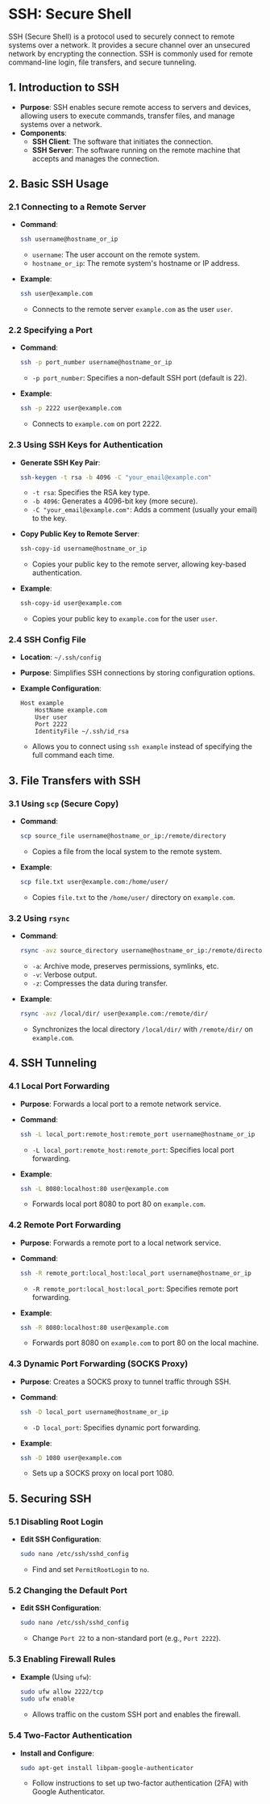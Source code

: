 # SSH: Secure Shell

SSH (Secure Shell) is a protocol used to securely connect to remote systems over a network. It provides a secure channel over an unsecured network by encrypting the connection. SSH is commonly used for remote command-line login, file transfers, and secure tunneling.

## 1. Introduction to SSH

- **Purpose**: SSH enables secure remote access to servers and devices, allowing users to execute commands, transfer files, and manage systems over a network.
- **Components**:
  - **SSH Client**: The software that initiates the connection.
  - **SSH Server**: The software running on the remote machine that accepts and manages the connection.

## 2. Basic SSH Usage

### 2.1 Connecting to a Remote Server

- **Command**:
  ```bash
  ssh username@hostname_or_ip
  ```
  - `username`: The user account on the remote system.
  - `hostname_or_ip`: The remote system's hostname or IP address.

- **Example**:
  ```bash
  ssh user@example.com
  ```
  - Connects to the remote server `example.com` as the user `user`.

### 2.2 Specifying a Port

- **Command**:
  ```bash
  ssh -p port_number username@hostname_or_ip
  ```
  - `-p port_number`: Specifies a non-default SSH port (default is 22).

- **Example**:
  ```bash
  ssh -p 2222 user@example.com
  ```
  - Connects to `example.com` on port 2222.

### 2.3 Using SSH Keys for Authentication

- **Generate SSH Key Pair**:
  ```bash
  ssh-keygen -t rsa -b 4096 -C "your_email@example.com"
  ```
  - `-t rsa`: Specifies the RSA key type.
  - `-b 4096`: Generates a 4096-bit key (more secure).
  - `-C "your_email@example.com"`: Adds a comment (usually your email) to the key.

- **Copy Public Key to Remote Server**:
  ```bash
  ssh-copy-id username@hostname_or_ip
  ```
  - Copies your public key to the remote server, allowing key-based authentication.

- **Example**:
  ```bash
  ssh-copy-id user@example.com
  ```
  - Copies your public key to `example.com` for the user `user`.

### 2.4 SSH Config File

- **Location**: `~/.ssh/config`
- **Purpose**: Simplifies SSH connections by storing configuration options.

- **Example Configuration**:
  ```plaintext
  Host example
      HostName example.com
      User user
      Port 2222
      IdentityFile ~/.ssh/id_rsa
  ```
  - Allows you to connect using `ssh example` instead of specifying the full command each time.
## 3. File Transfers with SSH

### 3.1 Using `scp` (Secure Copy)

- **Command**:
  ```bash
  scp source_file username@hostname_or_ip:/remote/directory
  ```
  - Copies a file from the local system to the remote system.

- **Example**:
  ```bash
  scp file.txt user@example.com:/home/user/
  ```
  - Copies `file.txt` to the `/home/user/` directory on `example.com`.

### 3.2 Using `rsync`

- **Command**:
  ```bash
  rsync -avz source_directory username@hostname_or_ip:/remote/directory
  ```
  - `-a`: Archive mode, preserves permissions, symlinks, etc.
  - `-v`: Verbose output.
  - `-z`: Compresses the data during transfer.

- **Example**:
  ```bash
  rsync -avz /local/dir/ user@example.com:/remote/dir/
  ```
  - Synchronizes the local directory `/local/dir/` with `/remote/dir/` on `example.com`.

## 4. SSH Tunneling

### 4.1 Local Port Forwarding

- **Purpose**: Forwards a local port to a remote network service.
- **Command**:
  ```bash
  ssh -L local_port:remote_host:remote_port username@hostname_or_ip
  ```
  - `-L local_port:remote_host:remote_port`: Specifies local port forwarding.

- **Example**:
  ```bash
  ssh -L 8080:localhost:80 user@example.com
  ```
  - Forwards local port 8080 to port 80 on `example.com`.

### 4.2 Remote Port Forwarding

- **Purpose**: Forwards a remote port to a local network service.
- **Command**:
  ```bash
  ssh -R remote_port:local_host:local_port username@hostname_or_ip
  ```
  - `-R remote_port:local_host:local_port`: Specifies remote port forwarding.

- **Example**:
  ```bash
  ssh -R 8080:localhost:80 user@example.com
  ```
  - Forwards port 8080 on `example.com` to port 80 on the local machine.

### 4.3 Dynamic Port Forwarding (SOCKS Proxy)

- **Purpose**: Creates a SOCKS proxy to tunnel traffic through SSH.
- **Command**:
  ```bash
  ssh -D local_port username@hostname_or_ip
  ```
  - `-D local_port`: Specifies dynamic port forwarding.

- **Example**:
  ```bash
  ssh -D 1080 user@example.com
  ```
  - Sets up a SOCKS proxy on local port 1080.

## 5. Securing SSH

### 5.1 Disabling Root Login

- **Edit SSH Configuration**:
  ```bash
  sudo nano /etc/ssh/sshd_config
  ```
  - Find and set `PermitRootLogin` to `no`.

### 5.2 Changing the Default Port

- **Edit SSH Configuration**:
  ```bash
  sudo nano /etc/ssh/sshd_config
  ```
  - Change `Port 22` to a non-standard port (e.g., `Port 2222`).

### 5.3 Enabling Firewall Rules

- **Example** (Using `ufw`):
  ```bash
  sudo ufw allow 2222/tcp
  sudo ufw enable
  ```
  - Allows traffic on the custom SSH port and enables the firewall.

### 5.4 Two-Factor Authentication

- **Install and Configure**:
  ```bash
  sudo apt-get install libpam-google-authenticator
  ```
  - Follow instructions to set up two-factor authentication (2FA) with Google Authenticator.
